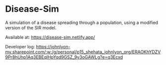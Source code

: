 # Disease-Sim
A simulation of a disease spreading through a population, using a modified version of the SIR model.

Available at: https://disease-sim.netlify.app/

Developer log: https://johnlyon-my.sharepoint.com/:w:/g/personal/p15_shehata_johnlyon_org/ERAOKhYDZV9Pr8hUhp1Aq3EBEqlHpYqd9GSZ_9y3oGAWLg?e=q3Ecxd
